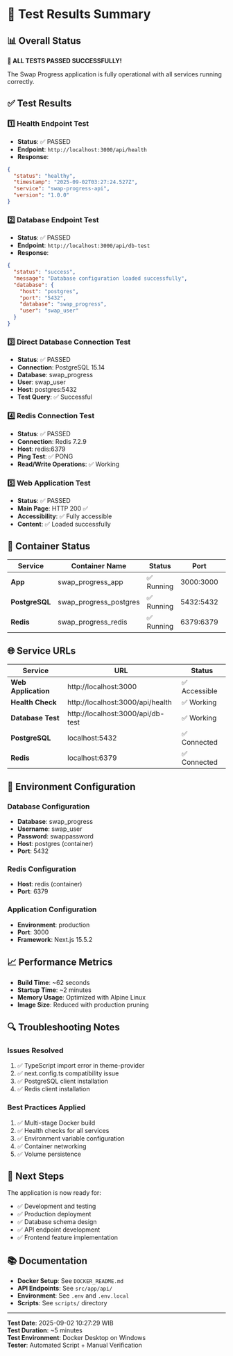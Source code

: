 # 🧪 Test Results Summary

## 📊 Overall Status
**🎉 ALL TESTS PASSED SUCCESSFULLY!**

The Swap Progress application is fully operational with all services running correctly.

## ✅ Test Results

### 1️⃣ Health Endpoint Test
- **Status**: ✅ PASSED
- **Endpoint**: `http://localhost:3000/api/health`
- **Response**: 
```json
{
  "status": "healthy",
  "timestamp": "2025-09-02T03:27:24.527Z",
  "service": "swap-progress-api",
  "version": "1.0.0"
}
```

### 2️⃣ Database Endpoint Test
- **Status**: ✅ PASSED
- **Endpoint**: `http://localhost:3000/api/db-test`
- **Response**: 
```json
{
  "status": "success",
  "message": "Database configuration loaded successfully",
  "database": {
    "host": "postgres",
    "port": "5432",
    "database": "swap_progress",
    "user": "swap_user"
  }
}
```

### 3️⃣ Direct Database Connection Test
- **Status**: ✅ PASSED
- **Connection**: PostgreSQL 15.14
- **Database**: swap_progress
- **User**: swap_user
- **Host**: postgres:5432
- **Test Query**: ✅ Successful

### 4️⃣ Redis Connection Test
- **Status**: ✅ PASSED
- **Connection**: Redis 7.2.9
- **Host**: redis:6379
- **Ping Test**: ✅ PONG
- **Read/Write Operations**: ✅ Working

### 5️⃣ Web Application Test
- **Status**: ✅ PASSED
- **Main Page**: HTTP 200 ✅
- **Accessibility**: ✅ Fully accessible
- **Content**: ✅ Loaded successfully

## 🐳 Container Status

| Service | Container Name | Status | Port | Health |
|---------|----------------|--------|------|--------|
| **App** | swap_progress_app | ✅ Running | 3000:3000 | Healthy |
| **PostgreSQL** | swap_progress_postgres | ✅ Running | 5432:5432 | Healthy |
| **Redis** | swap_progress_redis | ✅ Running | 6379:6379 | Healthy |

## 🌐 Service URLs

| Service | URL | Status |
|---------|-----|--------|
| **Web Application** | http://localhost:3000 | ✅ Accessible |
| **Health Check** | http://localhost:3000/api/health | ✅ Working |
| **Database Test** | http://localhost:3000/api/db-test | ✅ Working |
| **PostgreSQL** | localhost:5432 | ✅ Connected |
| **Redis** | localhost:6379 | ✅ Connected |

## 🔧 Environment Configuration

### Database Configuration
- **Database**: swap_progress
- **Username**: swap_user
- **Password**: swappassword
- **Host**: postgres (container)
- **Port**: 5432

### Redis Configuration
- **Host**: redis (container)
- **Port**: 6379

### Application Configuration
- **Environment**: production
- **Port**: 3000
- **Framework**: Next.js 15.5.2

## 📈 Performance Metrics

- **Build Time**: ~62 seconds
- **Startup Time**: ~2 minutes
- **Memory Usage**: Optimized with Alpine Linux
- **Image Size**: Reduced with production pruning

## 🔍 Troubleshooting Notes

### Issues Resolved
1. ✅ TypeScript import error in theme-provider
2. ✅ next.config.ts compatibility issue
3. ✅ PostgreSQL client installation
4. ✅ Redis client installation

### Best Practices Applied
1. ✅ Multi-stage Docker build
2. ✅ Health checks for all services
3. ✅ Environment variable configuration
4. ✅ Container networking
5. ✅ Volume persistence

## 🚀 Next Steps

The application is now ready for:
- ✅ Development and testing
- ✅ Production deployment
- ✅ Database schema design
- ✅ API endpoint development
- ✅ Frontend feature implementation

## 📚 Documentation

- **Docker Setup**: See `DOCKER_README.md`
- **API Endpoints**: See `src/app/api/`
- **Environment**: See `.env` and `.env.local`
- **Scripts**: See `scripts/` directory

---

**Test Date**: 2025-09-02 10:27:29 WIB  
**Test Duration**: ~5 minutes  
**Test Environment**: Docker Desktop on Windows  
**Tester**: Automated Script + Manual Verification 